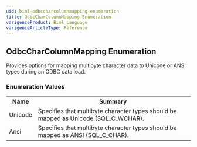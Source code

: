 ```yaml
---
uid: biml-odbccharcolumnmapping-enumeration
title: OdbcCharColumnMapping Enumeration
varigenceProduct: Biml Language
varigenceArticleType: Reference
---
```


## OdbcCharColumnMapping Enumeration<div class="LanguageSummary"><div class ="SummaryItem">Provides options for mapping multibyte character data to Unicode or ANSI types during an ODBC data load.</div></div><div class="EnumValueGroup">### Enumeration Values<table id="EnumValue" class="MemberList"><tbody><tr><th class="MemberNameColumnHeader">Name</th><th class="MemberSummaryColumnHeader">Summary</th></tr><tr class="cd0"><td class="MemberName">Unicode</td><td class="MemberSummary"><div class ="SummaryItem">Specifies that multibyte character types should be mapped as Unicode (SQL_C_WCHAR).</div></td></tr><tr class="cd1"><td class="MemberName">Ansi</td><td class="MemberSummary"><div class ="SummaryItem">Specifies that multibyte character types should be mapped as ANSI (SQL_C_CHAR).</div></td></tr></tbody></table></div>